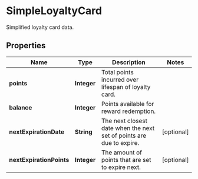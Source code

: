 

# SimpleLoyaltyCard

Simplified loyalty card data.

## Properties

| Name | Type | Description | Notes |
|------------ | ------------- | ------------- | -------------|
|**points** | **Integer** | Total points incurred over lifespan of loyalty card. |  |
|**balance** | **Integer** | Points available for reward redemption. |  |
|**nextExpirationDate** | **String** | The next closest date when the next set of points are due to expire. |  [optional] |
|**nextExpirationPoints** | **Integer** | The amount of points that are set to expire next. |  [optional] |



